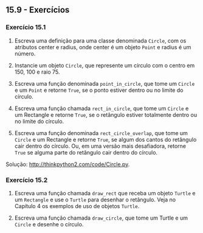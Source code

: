 ## 15.9 - Exercícios

### Exercício 15.1

1. Escreva uma definição para uma classe denominada `Circle`, com os atributos center e radius, onde center é um objeto `Point` e radius é um número.

2. Instancie um objeto `Circle`, que represente um círculo com o centro em 150, 100 e raio 75.

3. Escreva uma função denominada `point_in_circle`, que tome um `Circle` e um `Point` e retorne `True`, se o ponto estiver dentro ou no limite do círculo.

4. Escreva uma função chamada `rect_in_circle`, que tome um `Circle` e um Rectangle e retorne `True`, se o retângulo estiver totalmente dentro ou no limite do círculo.

5. Escreva uma função denominada `rect_circle_overlap`, que tome um `Circle` e um Rectangle e retorne `True`, se algum dos cantos do retângulo cair dentro do círculo. Ou, em uma versão mais desafiadora, retorne `True` se alguma parte do retângulo cair dentro do círculo.

Solução: http://thinkpython2.com/code/Circle.py.

### Exercício 15.2

1. Escreva uma função chamada `draw_rect` que receba um objeto `Turtle` e um `Rectangle` e use o `Turtle` para desenhar o retângulo. Veja no Capítulo 4 os exemplos de uso de objetos `Turtle`.

2. Escreva uma função chamada `draw_circle`, que tome um Turtle e um `Circle` e desenhe o círculo.
